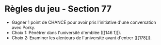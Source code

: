 # Règles du jeu - Section 77

- Gagner 1 point de CHANCE pour avoir pris l'initiative d'une conversation avec Porky.
- Choix 1: Pénétrer dans l'université d'emblée ([[146 1]]).
- Choix 2: Examiner les alentours de l'université avant d'entrer ([[178]]).